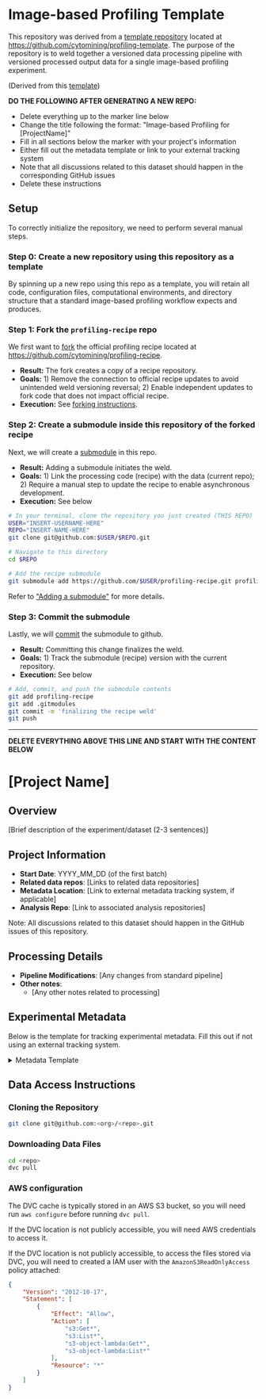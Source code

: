 # Image-based Profiling Template

This repository was derived from a [template repository](https://github.blog/2019-06-06-generate-new-repositories-with-repository-templates/) located at https://github.com/cytomining/profiling-template.
The purpose of the repository is to weld together a versioned data processing pipeline with versioned processed output data for a single image-based profiling experiment.

(Derived from this [template](https://github.com/broadinstitute/pooled-cell-painting-profiling-template))

**DO THE FOLLOWING AFTER GENERATING A NEW REPO:**

- Delete everything up to the marker line below
- Change the title following the format: "Image-based Profiling for [ProjectName]"
- Fill in all sections below the marker with your project's information
- Either fill out the metadata template or link to your external tracking system
- Note that all discussions related to this dataset should happen in the corresponding GitHub issues
- Delete these instructions

## Setup

To correctly initialize the repository, we need to perform several manual steps.

### Step 0: Create a new repository **using this repository as a template**

By spinning up a new repo using this repo as a template, you will retain all code, configuration files, computational environments, and directory structure that a standard image-based profiling workflow expects and produces.

### Step 1: Fork the `profiling-recipe` repo

We first want to [fork](https://help.github.com/en/github/getting-started-with-github/fork-a-repo) the official profiling recipe located at https://github.com/cytomining/profiling-recipe.

* **Result:** The fork creates a copy of a recipe repository.
* **Goals:** 1) Remove the connection to official recipe updates to avoid unintended weld versioning reversal; 2) Enable independent updates to fork code that does not impact official recipe.
* **Execution:** See [forking instructions](https://help.github.com/en/github/getting-started-with-github/fork-a-repo).


### Step 2: Create a submodule inside this repository of the forked recipe

Next, we will create a [submodule](https://gist.github.com/gitaarik/8735255) in this repo.

* **Result:** Adding a submodule initiates the weld.
* **Goals:** 1) Link the processing code (recipe) with the data (current repo); 2) Require a manual step to update the recipe to enable asynchronous development.
* **Execution:** See below

```bash
# In your terminal, clone the repository you just created (THIS REPO)
USER="INSERT-USERNAME-HERE"
REPO="INSERT-NAME-HERE"
git clone git@github.com:$USER/$REPO.git

# Navigate to this directory
cd $REPO

# Add the recipe submodule
git submodule add https://github.com/$USER/profiling-recipe.git profiling-recipe
```

Refer to ["Adding a submodule"](https://gist.github.com/gitaarik/8735255#adding-a-submodule) for more details.

### Step 3: Commit the submodule

Lastly, we will [commit](https://help.github.com/en/desktop/contributing-to-projects/committing-and-reviewing-changes-to-your-project#about-commits) the submodule to github.

* **Result:** Committing this change finalizes the weld.
* **Goals:** 1) Track the submodule (recipe) version with the current repository.
* **Execution:** See below

```bash
# Add, commit, and push the submodule contents
git add profiling-recipe
git add .gitmodules
git commit -m 'finalizing the recipe weld'
git push
```

----

**DELETE EVERYTHING ABOVE THIS LINE AND START WITH THE CONTENT BELOW**

# [Project Name]

## Overview

[Brief description of the experiment/dataset (2-3 sentences)]

## Project Information

- **Start Date**: YYYY_MM_DD (of the first batch)
- **Related data repos**: [Links to related data repositories]
- **Metadata Location**: [Link to external metadata tracking system, if applicable]
- **Analysis Repo**: [Link to associated analysis repositories]

Note: All discussions related to this dataset should happen in the GitHub issues of this repository. 

## Processing Details

- **Pipeline Modifications**: [Any changes from standard pipeline]
- **Other notes**:
  - [Any other notes related to processing]

## Experimental Metadata

Below is the template for tracking experimental metadata. Fill this out if not using an external tracking system.

<details>
<summary>Metadata Template</summary>

```
Cell type : _______ (ex: U2OS)
Cell source: ________ (ex: Collab lab) (ex: GPP)
Plate size : _______ (ex: 384)
Plate brand : _______ (ex: Cell carrier Ultra)
Cell densit(y/ies) : _______ (ex: 2K/well) (ex: Columns A-D 1K/well, Columns G-H 500/well)
Type of perturbation : ___________ (ex: Gene overexpression) (ex: CRISPR KO + compounds)
If (at least partially) genetic:
    Genetic introduction method : __________ (ex : lentiviral transduction)
    Selection method : _________ (ex: None) (ex: Puromycin 1ug/mL 24 hrs)
    Number of genes : __________ (ex: 384)
    Number of perturbations per gene : __________ (ex: N/A) (ex: 4 guides per gene)
If (at least partially) chemical :
    Number of chemicals : __________ (ex: 384)
    Number of dose points per chemical : _________ (ex: 1)
Number of replicates per perturbation : __________ (ex: 5)
Perturbation time point : _____________ (ex: 72 hrs)
Staining protocol : ____________ (ex: CellPainting v3 (LINK)) (ex: LipocytePainting (CITATION)) (ex: 1:500 gt anti tubulin (cat #), 1:1000 A488 anti gt (cat #))
Microscope : ________ (ex: Opera Phenix )
Mode : ________ (ex: Confocal)
Excitation / emission details : ______________ (ex: ex 488 laser, em 550/50; ex 568 laser, em 600/30) (ex: see Index.idx.xml file)
Objective : _____________ (ex: 20X water 1.0NA)
Binning : ____________ (ex: 1x1)
Sites per well : __________ (ex: 9)
Pixel size : ____________ (ex: 0.656um)
Number of Z planes : _______ (ex: 3)
Z plane spacing : ________ (ex: 1um)
```

</details>

## Data Access Instructions

### Cloning the Repository

```bash
git clone git@github.com:<org>/<repo>.git
```

### Downloading Data Files

```bash
cd <repo>
dvc pull
```

### AWS configuration

The DVC cache is typically stored in an AWS S3 bucket, so you will need run `aws configure` before running `dvc pull`.

If the DVC location is not publicly accessible, you will need AWS credentials to access it.

If the DVC location is not publicly accessible, to access the files stored via DVC, you will need to created a IAM user with the `AmazonS3ReadOnlyAccess` policy attached:

```json
{
    "Version": "2012-10-17",
    "Statement": [
        {
            "Effect": "Allow",
            "Action": [
                "s3:Get*",
                "s3:List*",
                "s3-object-lambda:Get*",
                "s3-object-lambda:List*"
            ],
            "Resource": "*"
        }
    ]
}
```
